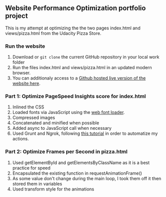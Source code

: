 ## Website Performance Optimization portfolio project

This is my attempt at optimizing the the two pages index.html and views/pizza.html from the Udacity Pizza Store. 

### Run the website
1. Download or `git clone` the current GitHub repository in your local work folder
2. Run the files index.html and views/pizza.html in an updated modern browser.
3. You can additionaly access to a [Github hosted live version of the website here](http://odajay.com/frontend-nanodegree-mobile-portfolio/).

### Part 1: Optimize PageSpeed Insights score for index.html

1. Inlined the CSS
2. Loaded fonts via JavaScript using the [web font loader](https://css-tricks.com/loading-web-fonts-with-the-web-font-loader/).
2. Compressed images
3. Concatenated and minified when possible
4. Added async to JavaScript call when necessary
5. Used Grunt and Ngrok, following [this tutorial](http://www.jamescryer.com/2014/06/12/grunt-pagespeed-and-ngrok-locally-testing/) in order to automatize my actions.

### Part 2: Optimize Frames per Second in pizza.html

1. Used getElementById and getElementsByClassName as it is a best practice for speed
2. Encapsulated the existing function in requestAnimationFrame()
3. As some value don't change during the main loop, I took them off it then stored them in variables
4. Used transform style for the animations
